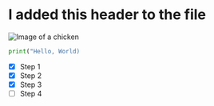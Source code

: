 #  I added this header to the file
![Image of a chicken](https://www.thespruce.com/thmb/Vx4qwX-kmQhMuEo3leRoDwSV1aU=/2712x2000/filters:no_upscale():max_bytes(150000):strip_icc()/hen-portrait-157182518-5abaae93ae9ab80037b48de3.jpg)
```python
print("Hello, World)
```
- [x] Step 1
- [x] Step 2
- [x] Step 3
- [ ] Step 4 
